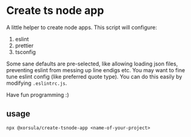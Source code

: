 # Create ts node app

A little helper to create node apps.
This script will configure:
1. eslint
2. prettier
3. tsconfig

Some sane defaults are pre-selected, like allowing loading json files, preventing eslint from messing up line endigs etc.
You may want to fine tune eslint config (like preferred quote type). You can do this easily by modifying `.eslintrc.js`.

Have fun programming :)

## usage

`npx @xorsula/create-tsnode-app <name-of-your-project>`

